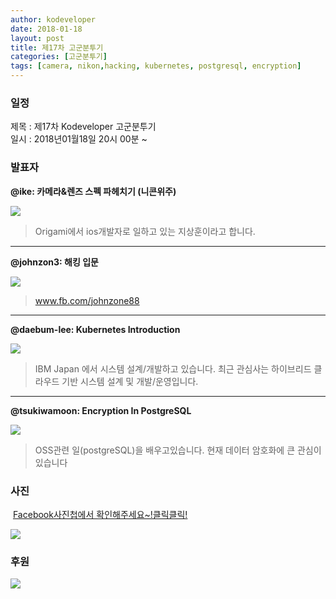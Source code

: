 ```yaml
---
author: kodeveloper
date: 2018-01-18 
layout: post
title: 제17차 고군분투기
categories: [고군분투기]
tags: [camera, nikon,hacking, kubernetes, postgresql, encryption]
---
```


### 일정

제목 : 제17차 Kodeveloper 고군분투기  
일시 : 2018년01월18일 20시 00분 ~

### 발표자

**@ike: 카메라&렌즈 스펙 파헤치기 (니콘위주)**

![](https://user-images.githubusercontent.com/2956728/52696498-7da28d80-2fb2-11e9-8fe7-8130d418fc6e.jpg)

>Origami에서 ios개발자로 일하고 있는 지상훈이라고 합니다.

---

**@johnzon3: 해킹 입문**

![](https://user-images.githubusercontent.com/2956728/52696602-b9d5ee00-2fb2-11e9-8931-7f086cce659e.jpg)

>www.fb.com/johnzone88

---

**@daebum-lee: Kubernetes Introduction**

![](https://user-images.githubusercontent.com/2956728/52696680-ee49aa00-2fb2-11e9-94c9-0d3b1adad26c.jpg)

>IBM Japan 에서 시스템 설계/개발하고 있습니다. 최근 관심사는 하이브리드 클라우드 기반 시스템 설계 및 개발/운영입니다.

---

**@tsukiwamoon: Encryption In PostgreSQL**

![](https://user-images.githubusercontent.com/2956728/52696757-25b85680-2fb3-11e9-803c-a2c770b9c765.jpg)

>OSS관련 일(postgreSQL)을 배우고있습니다. 현재 데이터 암호화에 큰 관심이 있습니다


### 사진

 [Facebook사진첩에서 확인해주세요~!클릭클릭!](https://www.facebook.com/media/set/?set=oa.2022621387982596&type=3)

![](https://user-images.githubusercontent.com/2956728/52696868-7c259500-2fb3-11e9-8873-8e7e01b9dee6.jpg)

### 후원

![](https://user-images.githubusercontent.com/2956728/52696939-a6775280-2fb3-11e9-80bc-8d4c4e297913.png)
